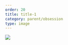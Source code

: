 ```yaml
---
order: 20
title: title-1
category: parent/obsession
type: image
---
```


![](../../static/images/obsession.webp)